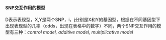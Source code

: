 #### SNP交互作用的模型
D表示表现型，X,Y是两个SNP，i，j分别是X和Y的基因型，根据在不同基因型下出现表现型的几率（odds，出现在表格中的数字）不同，两个SNP交互作用的模型有三种：*control model, additive model,  multiplicative model*